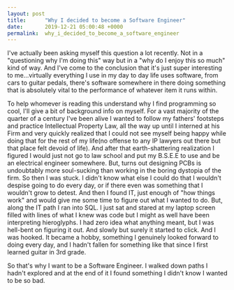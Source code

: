 ```yaml
---
layout: post
title:      "Why I decided to become a Software Engineer"
date:       2019-12-21 05:00:48 +0000
permalink:  why_i_decided_to_become_a_software_engineer
---
```



I've actually been asking myself this question a lot recently. Not in a "questioning why I'm doing this" way but in a "why do I enjoy this so much" kind of way.  And I've come to the conclusion that it's just super interesting to me...virtually everything I use in my day to day life uses software, from cars to guitar pedals, there's software somewhere in there doing something that is absolutely vital to the performance of whatever item it runs within. 

To help whomever is reading this understand why I find programming so cool, I'll give a bit of background info on myself. For a vast majority of the quarter of a century I've been alive I wanted to follow my fathers' footsteps and practice Intellectual Property Law, all the way up until I interned at his Firm and very quickly realized that I could not see myself being happy while doing that for the rest of my life(no offense to any IP lawyers out there but that place felt devoid of life). And after that earth-shattering realization I figured I would just not go to law school and put my B.S.E.E to use and be an electrical engineer somewhere. But, turns out designing PCBs is undoubtably more soul-sucking than working in the boring dystopia of the firm. So then I was stuck. I didn't know what else I could do that I wouldn't despise going to do every day, or if there even was something that I wouldn't grow to detest. And then I found IT, just enough of "how things work" and would give me some time to figure out what I wanted to do. But, along the IT path I ran into SQL. I just sat and stared at my laptop screen filled with lines of what I knew was code but I might as well have been interpreting hieroglyphs. I had zero idea what anything meant, but I was hell-bent on figuring it out. And slowly but surely it started to click. And I was hooked. It became a hobby, something I genuinely looked forward to doing every day, and I hadn't fallen for something like that since I first learned guitar in 3rd grade. 

So that's why I want to be a Software Engineer. I walked down paths I hadn't explored and at the end of it I found something I didn't know I wanted to be so bad.
